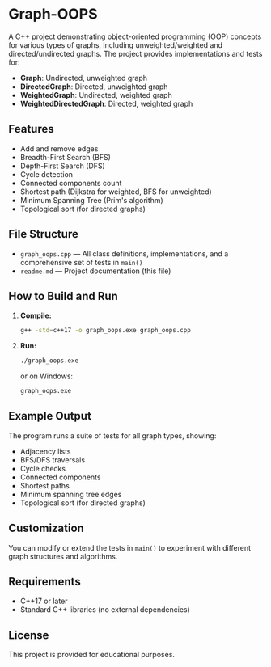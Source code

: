 # Graph-OOPS

A C++ project demonstrating object-oriented programming (OOP) concepts for various types of graphs, including unweighted/weighted and directed/undirected graphs. The project provides implementations and tests for:

- **Graph**: Undirected, unweighted graph
- **DirectedGraph**: Directed, unweighted graph
- **WeightedGraph**: Undirected, weighted graph
- **WeightedDirectedGraph**: Directed, weighted graph

## Features
- Add and remove edges
- Breadth-First Search (BFS)
- Depth-First Search (DFS)
- Cycle detection
- Connected components count
- Shortest path (Dijkstra for weighted, BFS for unweighted)
- Minimum Spanning Tree (Prim's algorithm)
- Topological sort (for directed graphs)

## File Structure
- `graph_oops.cpp` — All class definitions, implementations, and a comprehensive set of tests in `main()`
- `readme.md` — Project documentation (this file)

## How to Build and Run
1. **Compile:**
   ```sh
   g++ -std=c++17 -o graph_oops.exe graph_oops.cpp
   ```
2. **Run:**
   ```sh
   ./graph_oops.exe
   ```
   or on Windows:
   ```sh
   graph_oops.exe
   ```

## Example Output
The program runs a suite of tests for all graph types, showing:
- Adjacency lists
- BFS/DFS traversals
- Cycle checks
- Connected components
- Shortest paths
- Minimum spanning tree edges
- Topological sort (for directed graphs)

## Customization
You can modify or extend the tests in `main()` to experiment with different graph structures and algorithms.

## Requirements
- C++17 or later
- Standard C++ libraries (no external dependencies)

## License
This project is provided for educational purposes.